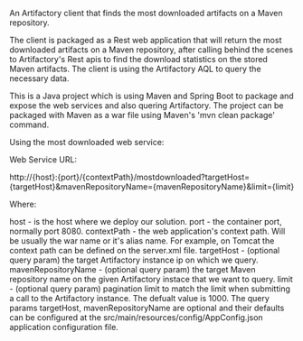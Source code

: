 An Artifactory client that finds the most downloaded artifacts on a Maven repository.

The client is packaged as a Rest web application that will return the most downloaded artifacts on a Maven repository, after calling behind the scenes to Artifactory's Rest apis to find the download statistics on the stored Maven artifacts. The client is using the Artifactory AQL to query the necessary data.

This is a Java project which is using Maven and Spring Boot to package and expose the web services and also quering Artifactory. The project can be packaged with Maven as a war file using Maven's 'mvn clean package' command.

Using the most downloaded web service:

Web Service URL:

http://{host}:{port}/{contextPath}/mostdownloaded?targetHost={targetHost}&mavenRepositoryName={mavenRepositoryName}&limit={limit}

Where:

host - is the host where we deploy our solution.
port - the container port, normally port 8080.
contextPath - the web application's context path. Will be usually the war name or it's alias name. For example, on Tomcat the context path can be defined on the server.xml file.
targetHost - (optional query param) the target Artifactory instance ip on which we query.
mavenRepositoryName - (optional query param) the target Maven repository name on the given Artifactory instace that we want to query.
limit - (optional query param) pagination limit to match the limit when submitting a call to the Artifactory instance. The defualt value is 1000.
The query params targetHost, mavenRepositoryName are optional and their defaults can be configured at the src/main/resources/config/AppConfig.json application configuration file.
